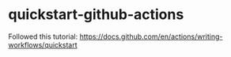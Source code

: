 # quickstart-github-actions
Followed this tutorial: https://docs.github.com/en/actions/writing-workflows/quickstart
